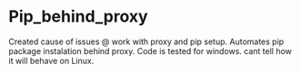 # Pip_behind_proxy
Created cause of issues @ work with proxy and pip setup. Automates pip package instalation behind proxy.
Code is tested for windows. cant tell how it will behave on Linux.

